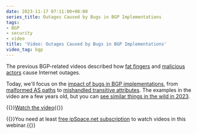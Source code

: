 ```yaml
---
date: 2023-11-17 07:11:00+00:00
series_title: Outages Caused by Bugs in BGP Implementations
tags:
- BGP
- security
- video
title: 'Video: Outages Caused by Bugs in BGP Implementations'
video_tag: bgp
---
```

The previous BGP-related videos described how [fat fingers](https://blog.ipspace.net/2023/10/video-history-bgp-route-leaks.html) and [malicious actors](/2023/11/video-bgp-hijacks-fun-profit.html) cause Internet outages. 

Today, we'll focus on the [impact of bugs in BGP implementations](https://my.ipspace.net/bin/get/Net101/NS5.3%20-%20Disruptions%20Caused%20by%20BGP%20Bugs.mp4?doccode=Net101), from [malformed AS paths](https://blog.ipspace.net/2009/02/root-cause-analysis-oversized-as-paths.html) to [mishandled transitive attributes](https://labs.ripe.net/author/erik/ripe-ncc-and-duke-university-bgp-experiment/). The examples in the video are a few years old, but you can [see similar things in the wild in 2023](https://blog.benjojo.co.uk/post/bgp-path-attributes-grave-error-handling).

{{<jump>}}[Watch the video](https://my.ipspace.net/bin/get/Net101/NS5.3%20-%20Disruptions%20Caused%20by%20BGP%20Bugs.mp4?doccode=Net101){{</jump>}}

{{<note free>}}You need at least [free ipSpace.net subscription](https://www.ipspace.net/Subscription/Free) to watch videos in this webinar.{{</note>}}
